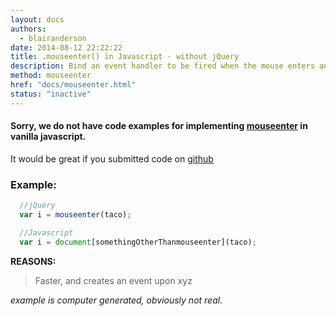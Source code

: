 ```yaml
---
layout: docs
authors:
  - blairanderson
date: 2014-08-12 22:22:22
title: .mouseenter() in Javascript - without jQuery
description: Bind an event handler to be fired when the mouse enters an element, or trigger that handler on an element.
method: mouseenter
href: "docs/mouseenter.html"
status: "inactive"
---
```


#### Sorry, we do not have code examples for implementing [mouseenter](http://api.jquery.com/mouseenter/) in vanilla javascript.

It would be great if you submitted code on [github](https://github.com/blairanderson/without-jquery/blob/master/docs/mouseenter.md)

### Example:

```javascript
  //jQuery
  var i = mouseenter(taco);

  //Javascript
  var i = document[somethingOtherThanmouseenter](taco);

```

**REASONS:**
> Faster, and creates an event upon xyz

*example is computer generated, obviously not real.*
